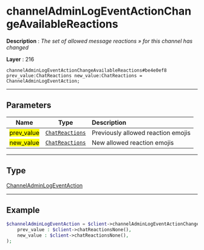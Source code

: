 # channelAdminLogEventActionChangeAvailableReactions

**Description** : *The set of allowed message reactions &raquo; for this channel has changed*

**Layer** : 216

```tl
channelAdminLogEventActionChangeAvailableReactions#be4e0ef8 prev_value:ChatReactions new_value:ChatReactions = ChannelAdminLogEventAction;
```

---

## Parameters

| Name | Type | Description |
| :---: | :---: | :--- |
| <mark>prev_value</mark> | [`ChatReactions`](type/ChatReactions) | Previously allowed reaction emojis |
| <mark>new_value</mark> | [`ChatReactions`](type/ChatReactions) | New allowed reaction emojis |

---

## Type

[ChannelAdminLogEventAction](type/ChannelAdminLogEventAction)

---

## Example

```php
$channelAdminLogEventAction = $client->channelAdminLogEventActionChangeAvailableReactions(
	prev_value : $client->chatReactionsNone(),
	new_value : $client->chatReactionsNone(),
);
```